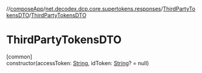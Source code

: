 //[composeApp](../../../index.md)/[net.decodex.dcp.core.supertokens.responses](../index.md)/[ThirdPartyTokensDTO](index.md)/[ThirdPartyTokensDTO](-third-party-tokens-d-t-o.md)

# ThirdPartyTokensDTO

[common]\
constructor(accessToken: [String](https://kotlinlang.org/api/latest/jvm/stdlib/kotlin/-string/index.html), idToken: [String](https://kotlinlang.org/api/latest/jvm/stdlib/kotlin/-string/index.html)? = null)
